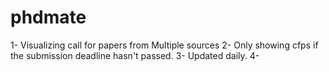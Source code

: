 phdmate
=======

1- Visualizing call for papers from Multiple sources
2- Only showing cfps if the submission deadline hasn't passed.
3- Updated daily.
4- 

